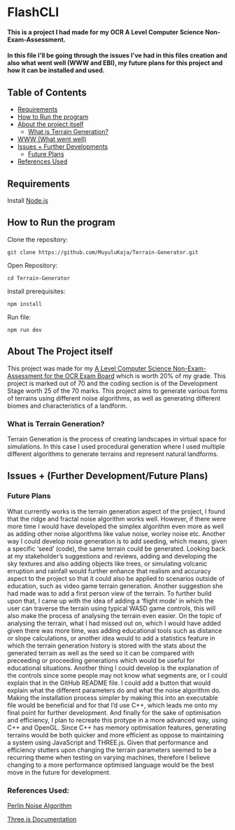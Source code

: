 # FlashCLI 
#### This is a project I had made for my OCR A Level Computer Science Non-Exam-Assessment.
#### In this file I'll be going through the issues I've had in this files creation and also what went well (WWW and EBI), my future plans for this project and how it can be installed and used.


## Table of Contents

* [Requirements](#requirements)
* [How to Run the program](#how-to-run-the-program)
* [About the project itself](#about-the-project-itself)
    * [What is Terrain Generation?](#what-is-terrain-generation)
* [WWW (What went well)](#www-what-went-well)
* [Issues + Further Developments](#issues-further-developmentfuture-plans)
    * [Future Plans](#future-plans)
* [References Used](#references-used)



## Requirements
Install [Node.js](https://nodejs.org/en)



## How to Run the program
Clone the repository:
```
git clone https://github.com/MuyuluKaja/Terrain-Generator.git
```

Open Repository:
```
cd Terrain-Generator
```

Install prerequisites:
```
npm install
```

Run file:
```
npm run dev
```

## About The Project itself
This project was made for my [A Level Computer Science Non-Exam-Assessment for the OCR Exam Board](https://www.ocr.org.uk/images/170844-specification-accredited-a-level-gce-computer-science-h446.pdf) which is worth 20% of my grade. This project is marked out of 70 and the coding section is of the Development Stage worth 25 of the 70 marks. This project aims to generate various forms of terrains using different noise algorithms, as well as generating different biomes and characteristics of a landform.

### What is Terrain Generation? 
Terrain Generation is the process of creating landscapes in virtual space for simulations. In this case I used procedural generation where I used multiple different algorithms to generate terrains and represent natural landforms.


## Issues + (Further Development/Future Plans)

### Future Plans
What currently works is the terrain generation aspect of the project, I found that the ridge and fractal noise
algorithm works well. However, if there were more time I would have developed the simplex algorithm even
more as well as adding other noise algorithms like value noise, worley noise etc. Another way I could
develop noise generation is to add seeding, which means, given a specific ‘seed’ (code), the same terrain
could be generated.
Looking back at my stakeholder’s suggestions and reviews, adding and developing the sky textures and also
adding objects like trees, or simulating volcanic erruption and rainfall would further enhance that realism
and accuracy aspect to the project so that it could also be applied to scenarios outside of education, such
as video game terrain generation. Another suggestion she had made was to add a first person view of the
terrain. To further build upon that, I came up with the idea of adding a ‘flight mode’ in which the user can
traverse the terrain using typical WASD game controls, this will also make the process of analysing the terrain
even easier. On the topic of analysing the terrain, what I had missed out on, which I would have added
given there was more time, was adding educational tools such as distance or slope calculations, or another
idea would to add a statistics feature in which the terrain generation history is stored with the stats about the
generated terrain as well as the seed so it can be compared with preceeding or proceeding generations
which would be useful for educational situations.
Another thing I could develop is the explanation of the controls since some people may not know what
segments are, or I could explain that in the GitHub README file. I could add a button that would explain
what the different parameters do and what the noise algorithm do. Making the installation process simpler
by making this into an executable file would be beneficial and for that I’d use C++, which leads me onto my
final point for further development.
And finally for the sake of optimisation and efficiency, I plan to recreate this protype in a more advanced
way, using C++ and OpenGL. Since C++ has memory optimisation features, generating terrains would be
both quicker and more efficient as oppose to maintaining a system using JavaScript and THREE.js. Given that
performance and efficiency stutters upon changing the terrain parameters seemed to be a recurring theme
when testing on varying machines, therefore I believe changing to a more performance optimised
language would be the best move in the future for development.



### References Used: 
[Perlin Noise Algorithm](https://github.com/daniilsjb/perlin-noise?tab=readme-ov-file)

[Three.js Documentation](https://threejs.org/docs/)






